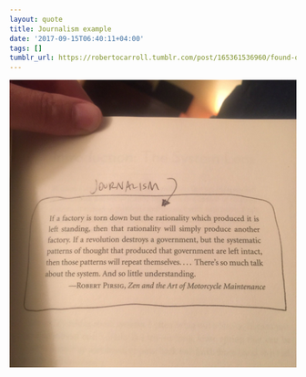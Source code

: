 ```yaml
---
layout: quote
title: Journalism example
date: '2017-09-15T06:40:11+04:00'
tags: []
tumblr_url: https://robertocarroll.tumblr.com/post/165361536960/found-on-desktop
---
```

<img src="/images/quotes/tumblr_owbhmzk7Kr1u0ytjpo1_1280.jpg"/>
